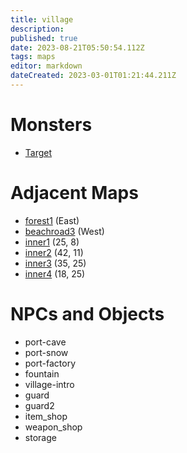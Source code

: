 ```yaml
---
title: village
description: 
published: true
date: 2023-08-21T05:50:54.112Z
tags: maps
editor: markdown
dateCreated: 2023-03-01T01:21:44.211Z
---
```


# Monsters
 * [Target](/monsters/target)

# Adjacent Maps
 * [forest1](/maps/forest1) (East)
 * [beachroad3](/maps/beachroad3) (West)
 * [inner1](/maps/inner1) (25, 8)
 * [inner2](/maps/inner2) (42, 11)
 * [inner3](/maps/inner3) (35, 25)
 * [inner4](/maps/inner4) (18, 25)

# NPCs and Objects
 * port-cave
 * port-snow
 * port-factory
 * fountain
 * village-intro
 * guard
 * guard2
 * item_shop
 * weapon_shop
 * storage
